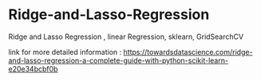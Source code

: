 # Ridge-and-Lasso-Regression
Ridge and Lasso Regression , linear Regression, sklearn, GridSearchCV

link for more detailed information : https://towardsdatascience.com/ridge-and-lasso-regression-a-complete-guide-with-python-scikit-learn-e20e34bcbf0b
